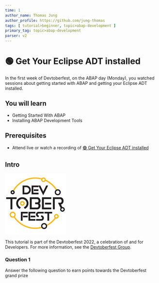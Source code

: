 ```yaml
---
time: 1
author_name: Thomas Jung
author_profile: https://github.com/jung-thomas
tags: [ tutorial>beginner, topic>abap-development ]
primary_tag: topic>abap-development
parser: v2
---
```


# 🟢 Get Your Eclipse ADT installed

<!-- description --> In the first week of Devtoberfest, on the ABAP day (Monday), you watched sessions about getting started with ABAP and getting your Eclipse ADT installed.

## You will learn

- Getting Started With ABAP
- Installing ABAP Development Tools

## Prerequisites

- Attend live or watch a recording of [🟢 Get Your Eclipse ADT installed](https://groups.community.sap.com/t5/devtoberfest/get-your-eclipse-adt-installed/ec-p/9321#M51)
  
## Intro

![Devtoberfest](Devtoberfest.jpg)

This tutorial is part of the Devtoberfest 2022, a celebration of and for Developers. For more information, see the [Devtoberfest Group](https://groups.community.sap.com/t5/devtoberfest/gh-p/Devtoberfest).

### Question 1

Answer the following question to earn points towards the Devtoberfest grand prize
